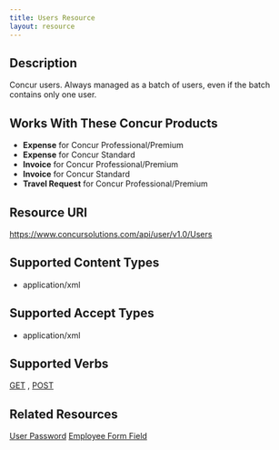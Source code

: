 ```yaml
---
title: Users Resource 
layout: resource
---
```



## **Description**

Concur users. Always managed as a batch of users, even if the batch contains only one user.

## **Works With These Concur Products**

* **Expense** for Concur Professional/Premium
* **Expense** for Concur Standard
* **Invoice** for Concur Professional/Premium
* **Invoice** for Concur Standard
* **Travel Request** for Concur Professional/Premium

## **Resource URI**

https://www.concursolutions.com/api/user/v1.0/Users

## **Supported Content Types** 

* application/xml

## **Supported Accept Types**

* application/xml

## **Supported Verbs**         

[GET][1] ,  [POST][2]

## **Related Resources**

[User Password][3]
[Employee Form Field][4]


[1]: https://developer.concur.com/users/users-resource/user-resource-get
[2]: https://developer.concur.com/users/users-resource/user-resource-post
[3]: https://developer.concur.com/users/user-password-resource
[4]: https://developer.concur.com/users/employee-form-field-resource
